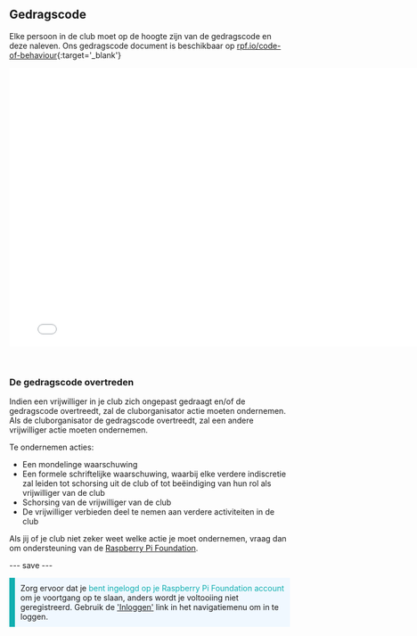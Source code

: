## Gedragscode

Elke persoon in de club moet op de hoogte zijn van de gedragscode en deze naleven. Ons gedragscode document is beschikbaar op [rpf.io/code-of-behaviour](http://rpf.io/code-of-behaviour){:target='_blank'}

<embed src="images/Raspberry_Pi_Foundation-safeguarding-code-of-behaviour.pdf" width="790" height="500" 
 type="application/pdf">
  </p> 
  
  <p spaces-before="0">
    <br>
  </p>
<h3 spaces-before="0">
  De gedragscode overtreden
</h3>

<p spaces-before="0">
  Indien een vrijwilliger in je club zich ongepast gedraagt en/of de gedragscode overtreedt, zal de cluborganisator actie moeten ondernemen. Als de cluborganisator de gedragscode overtreedt, zal een andere vrijwilliger actie moeten ondernemen.
</p>

<p spaces-before="0">
  Te ondernemen acties:
</p>

<ul>
  <li>
    Een mondelinge waarschuwing
  </li>
  <li>
    Een formele schriftelijke waarschuwing, waarbij elke verdere indiscretie zal leiden tot schorsing uit de club of tot beëindiging van hun rol als vrijwilliger van de club
  </li>
  <li>
    Schorsing van de vrijwilliger van de club
  </li>
  <li>
    De vrijwilliger verbieden deel te nemen aan verdere activiteiten in de club
  </li>
</ul>

<p spaces-before="0">
  Als jij of je club niet zeker weet welke actie je moet ondernemen, vraag dan om ondersteuning van de <a href="mailto:safeguarding@raspberrypi.org">Raspberry Pi Foundation</a>.
</p>

<p spaces-before="0">
  --- save ---
</p>

<p style="border-left: solid; border-width:10px; border-color: #0faeb0; background-color: aliceblue; padding: 10px;">
Zorg ervoor dat je <span style="color: #0faeb0">bent ingelogd op je Raspberry Pi Foundation account</span> om je voortgang op te slaan, anders wordt je voltooiing niet geregistreerd. Gebruik de <a href="https://my.raspberrypi.org/login">'Inloggen'</a> link in het navigatiemenu om in te loggen.
</p>
